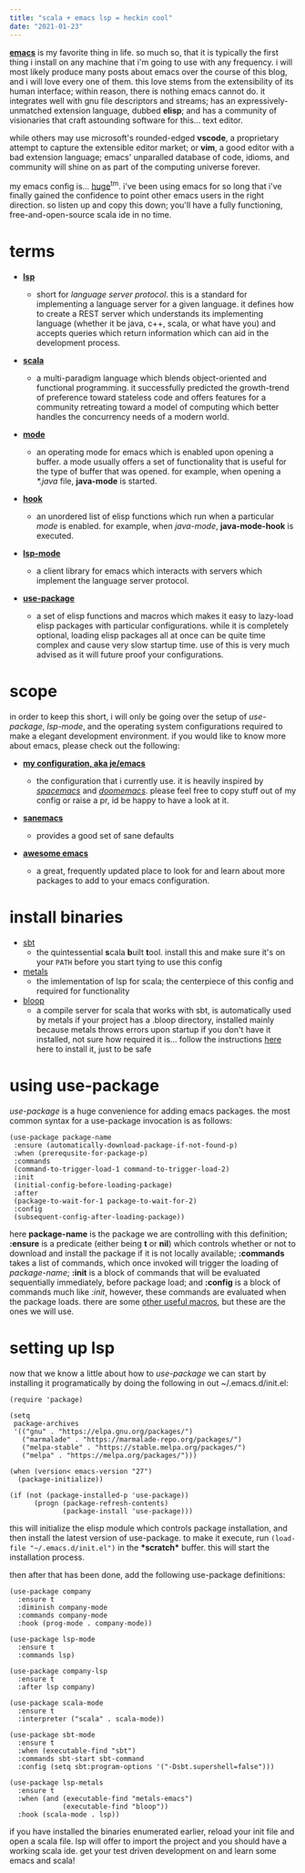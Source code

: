 ```yaml
---
title: "scala + emacs lsp = heckin cool"
date: "2021-01-23"
---
```


[**emacs**](https://www.gnu.org/software/emacs) is my favorite thing in life. so much so, that it is typically the first thing i install on any machine that i'm going to use with any frequency. i will most likely produce many posts about emacs over the course of this blog, and i will love every one of them. this love stems from the extensibility of its human interface; within reason, there is nothing emacs cannot do. it integrates well with gnu file descriptors and streams; has an expressively-unmatched extension language, dubbed **elisp**; and has a community of visionaries that craft astounding software for this... text editor.

while others may use microsoft's rounded-edged **vscode**, a proprietary attempt to capture the extensible editor market; or **vim**, a good editor with a bad extension language; emacs' unparalled database of code, idioms, and community will shine on as part of the computing universe forever.

my emacs config is... [huge](https://github.com/lagooned/emacs)<sup>tm</sup>. i've been using emacs for so long that i've finally gained the confidence to point other emacs users in the right direction. so listen up and copy this down; you'll have a fully functioning, free-and-open-source scala ide in no time.

# terms

- **[lsp](https://github.com/microsoft/language-server-protocol)**
  - short for *language server protocol*. this is a standard for implementing a language server for a given language. it defines how to create a REST server which understands its implementing language (whether it be java, c++, scala, or what have you) and accepts queries which return information which can aid in the development process.

- **[scala](https://www.scala-lang.org)**
  - a multi-paradigm language which blends object-oriented and functional programming. it successfully predicted the growth-trend of preference toward stateless code and offers features for a community retreating toward a model of computing which better handles the concurrency needs of a modern world.

- **[mode](https://www.gnu.org/software/emacs/manual/html_node/emacs/Modes.html)**
  - an operating mode for emacs which is enabled upon opening a buffer. a mode usually offers a set of functionality that is useful for the type of buffer that was opened. for example, when opening a *\*.java* file, **java-mode** is started.

- **[hook](https://www.gnu.org/software/emacs/manual/html_node/elisp/Setting-Hooks.html)**
  - an unordered list of elisp functions which run when a particular *mode* is enabled. for example, when *java-mode*, **java-mode-hook** is executed.

- **[lsp-mode](https://github.com/emacs-lsp/lsp-mode)**
  - a client library for emacs which interacts with servers which implement the language server protocol.

- **[use-package](https://github.com/jwiegley/use-package)**
  - a set of elisp functions and macros which makes it easy to lazy-load elisp packages with particular configurations. while it is completely optional, loading elisp packages all at once can be quite time complex and cause very slow startup time. use of this is very much advised as it will future proof your configurations.

# scope

in order to keep this short, i will only be going over the setup of *use-package*, *lsp-mode*, and the operating system configurations required to make a elegant development environment. if you would like to know more about emacs, please check out the following:

- **[my configuration, aka je/emacs](http://github.com/lagooned/emacs)**
  - the configuration that i currently use. it is heavily inspired by *[spacemacs](https://www.spacemacs.org)* and *[doomemacs](https://github.com/hlissner/doom-emacs)*. please feel free to copy stuff out of my config or raise a pr, id be happy to have a look at it.

- **[sanemacs](https://sanemacs.com)**
  - provides a good set of sane defaults

- **[awesome emacs](https://github.com/emacs-tw/awesome-emacs)**
  - a great, frequently updated place to look for and learn about more packages to add to your emacs configuration.

# install binaries

- [sbt](https://www.scala-sbt.org)
  - the quintessential **s**cala **b**uilt **t**ool. install this and make sure it's on your `PATH` before you start tying to use this config
- [metals](https://github.com/scalameta/metals)
  - the imlementation of lsp for scala; the centerpiece of this config and required for functionality
- [bloop](https://scalacenter.github.io/bloop/)
  - a compile server for scala that works with sbt, is automatically used by metals if your project has a .bloop directory, installed mainly because metals throws errors upon startup if you don't have it installed, not sure how required it is... follow the instructions [here](https://scalameta.org/metals/docs/build-tools/bloop.html) here to install it, just to be safe

# using use-package

*use-package* is a huge convenience for adding emacs packages. the most common syntax for a use-package invocation is as follows:

```elisp
(use-package package-name
 :ensure (automatically-download-package-if-not-found-p)
 :when (prerequsite-for-package-p)
 :commands
 (command-to-trigger-load-1 command-to-trigger-load-2)
 :init
 (initial-config-before-loading-package)
 :after
 (package-to-wait-for-1 package-to-wait-for-2)
 :config
 (subsequent-config-after-loading-package))
```

here **package-name** is the package we are controlling with this definition; **:ensure** is a predicate (either being **t** or **nil**) which controls whether or not to download and install the package if it is not locally available; **:commands** takes a list of commands, which once invoked will trigger the loading of *package-name*; **:init** is a block of commands that will be evaluated sequentially immediately, before package load; and **:config** is a block of commands much like *:init*, however, these commands are evaluated when the package loads. there are some [other useful macros](https://github.com/jwiegley/use-package/blob/master/README.md), but these are the ones we will use.

# setting up lsp

now that we know a little about how to *use-package* we can start by installing it programatically by doing the following in out ~/.emacs.d/init.el:

```elisp
(require 'package)

(setq
 package-archives
 '(("gnu" . "https://elpa.gnu.org/packages/")
   ("marmalade" . "https://marmalade-repo.org/packages/")
   ("melpa-stable" . "https://stable.melpa.org/packages/")
   ("melpa" . "https://melpa.org/packages/")))

(when (version< emacs-version "27")
  (package-initialize))

(if (not (package-installed-p 'use-package))
      (progn (package-refresh-contents)
             (package-install 'use-package)))
```

this will initialize the elisp module which controls package installation, and then install the latest version of use-package. to make it execute, run `(load-file "~/.emacs.d/init.el")` in the **\*scratch\*** buffer. this will start the installation process.

then after that has been done, add the following use-package definitions:

```elisp
(use-package company
  :ensure t
  :diminish company-mode
  :commands company-mode
  :hook (prog-mode . company-mode))

(use-package lsp-mode
  :ensure t
  :commands lsp)

(use-package company-lsp
  :ensure t
  :after lsp company)

(use-package scala-mode
  :ensure t
  :interpreter ("scala" . scala-mode))

(use-package sbt-mode
  :ensure t
  :when (executable-find "sbt")
  :commands sbt-start sbt-command
  :config (setq sbt:program-options '("-Dsbt.supershell=false")))

(use-package lsp-metals
  :ensure t
  :when (and (executable-find "metals-emacs")
             (executable-find "bloop"))
  :hook (scala-mode . lsp))
```

if you have installed the binaries enumerated earlier, reload your init file and open a scala file. lsp will offer to import the project and you should have a working scala ide. get your test driven development on and learn some emacs and scala!
